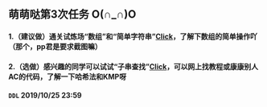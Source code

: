 萌萌哒第3次任务 O(∩_∩)O
------
#### 1.（建议做）通关试炼场“数组”和“简单字符串”[Click](https://www.luogu.org/training/mainpage)，了解下数组的简单操作吖（那个，pp君是要求截图嘛）

#### 2.（选做）感兴趣的同学可以试试“子串查找”[Click](https://loj.ac/problem/103)，可以网上找教程或康康别人AC的代码，了解一下哈希法和KMP呀
#### `DDL` 2019/10/25 23:59
